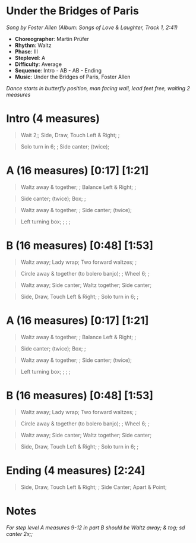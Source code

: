 # Under the Bridges of Paris
*Song by Foster Allen (Album: Songs of Love & Laughter, Track 1, 2:41)*

* **Choreographer**: Martin Prüfer
* **Rhythm**: Waltz
* **Phase**: III
* **Steplevel**: A
* **Difficulty**: Average
* **Sequence**: Intro - AB - AB - Ending
* **Music**: Under the Bridges of Paris, Foster Allen

*Dance starts in butterfly position, man facing wall, lead feet free, waiting 2 measures*

# Intro (4 measures)

> Wait 2;; Side, Draw, Touch Left & Right; ;

> Solo turn in 6; ; Side canter; (twice);

# A (16 measures) [0:17] [1:21]

> Waltz away & together; ; Balance Left & Right; ;

> Side canter; (twice); Box; ;

> Waltz away & together; ; Side canter; (twice);

> Left turning box; ; ; ;

# B (16 measures) [0:48] [1:53]

> Waltz away; Lady wrap; Two forward waltzes; ;

> Circle away & together (to bolero banjo); ; Wheel 6; ;

> Waltz away; Side canter; Waltz together; Side canter;

> Side, Draw, Touch Left & Right; ; Solo turn in 6; ;

# A (16 measures) [0:17] [1:21]

> Waltz away & together; ; Balance Left & Right; ;

> Side canter; (twice); Box; ;

> Waltz away & together; ; Side canter; (twice);

> Left turning box; ; ; ;

# B (16 measures) [0:48] [1:53]

> Waltz away; Lady wrap; Two forward waltzes; ;

> Circle away & together (to bolero banjo); ; Wheel 6; ;

> Waltz away; Side canter; Waltz together; Side canter;

> Side, Draw, Touch Left & Right; ; Solo turn in 6; ;

# Ending (4 measures) [2:24]

> Side, Draw, Touch Left & Right; ; Side Canter; Apart & Point;

# Notes

*For step level A measures 9-12 in part B should be Waltz away; & tog; sd canter 2x;;*

<meta name="x:audio-file" content="f/Foster Allen/Foster & Allen - Under The Bridges Of Paris.mp3">